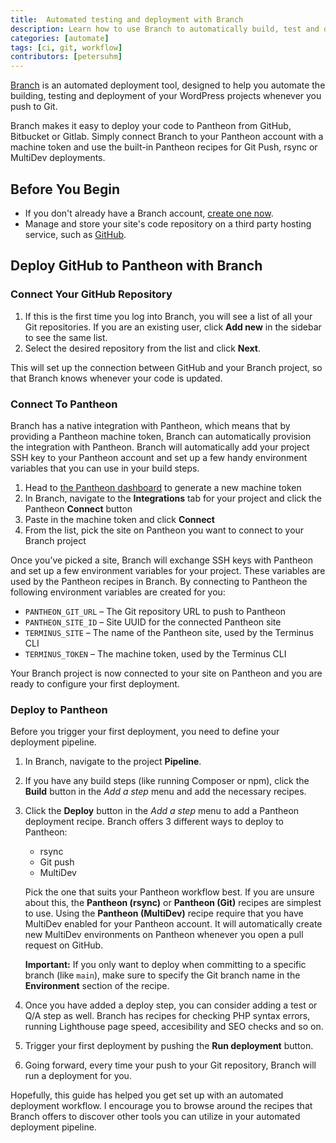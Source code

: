 ```yaml
---
title:  Automated testing and deployment with Branch
description: Learn how to use Branch to automatically build, test and deploy to Pantheon from a third party Git provider, like GitHub, GitLab or Bitbucket.
categories: [automate]
tags: [ci, git, workflow]
contributors: [petersuhm]
---
```


[Branch](https://www.branchci.com/) is an automated deployment tool, designed to help you automate the building, testing and deployment of your WordPress projects whenever you push to Git.

Branch makes it easy to deploy your code to Pantheon from GitHub, Bitbucket or Gitlab. Simply connect Branch to your Pantheon account with a machine token and use the built-in Pantheon recipes for Git Push, rsync or MultiDev deployments.

## Before You Begin
- If you don't already have a Branch account, [create one now](https://www.branchci.com/).
- Manage and store your site's code repository on a third party hosting service, such as [GitHub](/guides/collaborative-development).

## Deploy GitHub to Pantheon with Branch

### Connect Your GitHub Repository
1. If this is the first time you log into Branch, you will see a list of all your Git repositories. If you are an existing user, click **Add new** in the sidebar to see the same list.
2. Select the desired repository from the list and click **Next**.

This will set up the connection between GitHub and your Branch project, so that Branch knows whenever your code is updated.

### Connect To Pantheon
Branch has a native integration with Pantheon, which means that by providing a Pantheon machine token, Branch can automatically provision the integration with Pantheon. Branch will automatically add your project SSH key to your Pantheon account and set up a few handy environment variables that you can use in your build steps.

1. Head to [the Pantheon dashboard](https://dashboard.pantheon.io/users/#account/tokens/) to generate a new machine token
2. In Branch, navigate to the **Integrations** tab for your project and click the Pantheon **Connect** button
3. Paste in the machine token and click **Connect**
4. From the list, pick the site on Pantheon you want to connect to your Branch project

Once you’ve picked a site, Branch will exchange SSH keys with Pantheon and set up a few environment variables for your project. These variables are used by the Pantheon recipes in Branch. By connecting to Pantheon the following environment variables are created for you:

- `PANTHEON_GIT_URL` – The Git repository URL to push to Pantheon
- `PANTHEON_SITE_ID` – Site UUID for the connected Pantheon site
- `TERMINUS_SITE` – The name of the Pantheon site, used by the Terminus CLI
- `TERMINUS_TOKEN` – The machine token, used by the Terminus CLI

Your Branch project is now connected to your site on Pantheon and you are ready to configure your first deployment.

### Deploy to Pantheon
Before you trigger your first deployment, you need to define your deployment pipeline.

1. In Branch, navigate to the project **Pipeline**.
2. If you have any build steps (like running Composer or npm), click the **Build** button in the _Add a step_ menu and add the necessary recipes.
3. Click the **Deploy** button in the _Add a step_ menu to add a Pantheon deployment recipe.
   Branch offers 3 different ways to deploy to Pantheon:
     - rsync
     - Git push
     - MultiDev

   Pick the one that suits your Pantheon workflow best. If you are unsure about this, the **Pantheon (rsync)** or **Pantheon (Git)** recipes are simplest to use. Using the **Pantheon (MultiDev)** recipe require that you have MultiDev enabled for your Pantheon account. It will automatically create new MultiDev environments on Pantheon whenever you open a pull request on GitHub.

   **Important:** If you only want to deploy when committing to a specific branch (like `main`), make sure to specify the Git branch name in the **Environment** section of the recipe.
4. Once you have added a deploy step, you can consider adding a test or Q/A step as well. Branch has recipes for checking PHP syntax errors, running Lighthouse page speed, accesibility and SEO checks and so on.
5. Trigger your first deployment by pushing the **Run deployment** button.
6. Going forward, every time your push to your Git repository, Branch will run a deployment for you.

Hopefully, this guide has helped you get set up with an automated deployment workflow. I encourage you to browse around the recipes that Branch offers to discover other tools you can utilize in your automated deployment pipeline.

